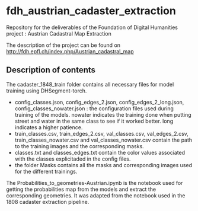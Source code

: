 # fdh_austrian_cadaster_extraction
Repository for the deliverables of the Foundation of Digital Humanities project : Austrian Cadastral Map Extraction

The description of the project can be found on http://fdh.epfl.ch/index.php/Austrian_cadastral_map

## Description of contents
The cadaster_1848_train folder contains all necessary files for model training using DHSegment-torch. 

* config_classes.json, config_edges_2.json, config_edges_2_long.json, config_classes_nowater.json : the configuration files used during training of the models. nowater indicates the training done when putting street and water in the same class to see if it worked better. long indicates a higher patience.
* train_classes.csv, train_edges_2.csv, val_classes.csv, val_edges_2.csv, train_classes_nowater.csv and val_classes_nowater.csv contain the path to the training images and the corresponding masks. 
* classes.txt and classes_edges.txt contain the color values associated with the classes explicitaded in the config files.
* the folder Masks contains all the masks and corresponding images used for the different trainings.

The Probabilities_to_geometries-Austrian.ipynb is the notebook used for getting the probabilities map from the models and extract the corresponding geometries. It was adapted from the notebook used in the 1808 cadaster extraction pipeline.
